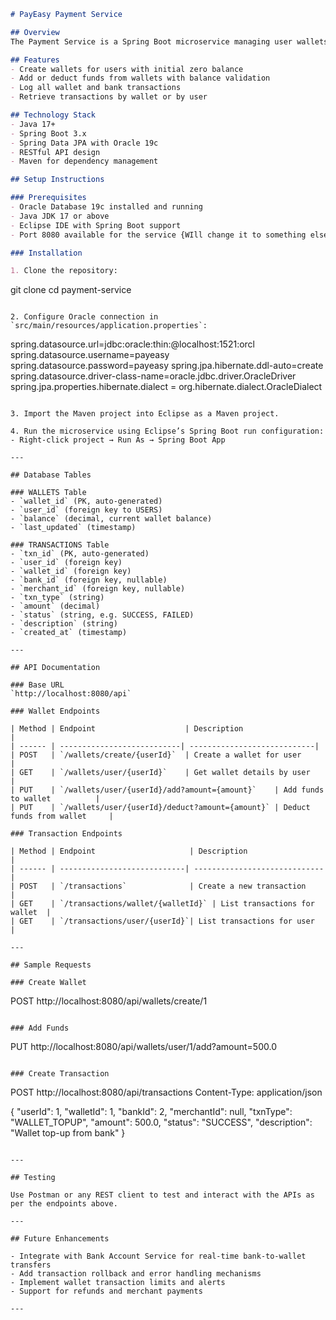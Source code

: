 ```markdown
# PayEasy Payment Service

## Overview
The Payment Service is a Spring Boot microservice managing user wallets and transactions within the PayEasy platform. It handles wallet creation, balance updates, and transaction tracking, enabling users to securely manage their funds.

## Features
- Create wallets for users with initial zero balance
- Add or deduct funds from wallets with balance validation
- Log all wallet and bank transactions
- Retrieve transactions by wallet or by user

## Technology Stack
- Java 17+
- Spring Boot 3.x
- Spring Data JPA with Oracle 19c
- RESTful API design
- Maven for dependency management

## Setup Instructions

### Prerequisites
- Oracle Database 19c installed and running
- Java JDK 17 or above
- Eclipse IDE with Spring Boot support
- Port 8080 available for the service {WIll change it to something else}

### Installation

1. Clone the repository:
   ```
   git clone <your-payment-service-repo-url>
   cd payment-service
   ```

2. Configure Oracle connection in `src/main/resources/application.properties`:
   ```
   spring.datasource.url=jdbc:oracle:thin:@localhost:1521:orcl
   spring.datasource.username=payeasy
   spring.datasource.password=payeasy
   spring.jpa.hibernate.ddl-auto=create
   spring.datasource.driver-class-name=oracle.jdbc.driver.OracleDriver
spring.jpa.properties.hibernate.dialect = org.hibernate.dialect.OracleDialect
   ```

3. Import the Maven project into Eclipse as a Maven project.

4. Run the microservice using Eclipse’s Spring Boot run configuration:
   - Right-click project → Run As → Spring Boot App

---

## Database Tables

### WALLETS Table
- `wallet_id` (PK, auto-generated)
- `user_id` (foreign key to USERS)
- `balance` (decimal, current wallet balance)
- `last_updated` (timestamp)

### TRANSACTIONS Table
- `txn_id` (PK, auto-generated)
- `user_id` (foreign key)
- `wallet_id` (foreign key)
- `bank_id` (foreign key, nullable)
- `merchant_id` (foreign key, nullable)
- `txn_type` (string)
- `amount` (decimal)
- `status` (string, e.g. SUCCESS, FAILED)
- `description` (string)
- `created_at` (timestamp)

---

## API Documentation

### Base URL
`http://localhost:8080/api`

### Wallet Endpoints

| Method | Endpoint                    | Description                  |
| ------ | ---------------------------| ----------------------------|
| POST   | `/wallets/create/{userId}`  | Create a wallet for user     |
| GET    | `/wallets/user/{userId}`    | Get wallet details by user   |
| PUT    | `/wallets/user/{userId}/add?amount={amount}`    | Add funds to wallet          |
| PUT    | `/wallets/user/{userId}/deduct?amount={amount}` | Deduct funds from wallet     |

### Transaction Endpoints

| Method | Endpoint                     | Description                   |
| ------ | ----------------------------| -----------------------------|
| POST   | `/transactions`              | Create a new transaction      |
| GET    | `/transactions/wallet/{walletId}` | List transactions for wallet  |
| GET    | `/transactions/user/{userId}`| List transactions for user    |

---

## Sample Requests

### Create Wallet
```
POST http://localhost:8080/api/wallets/create/1
```

### Add Funds
```
PUT http://localhost:8080/api/wallets/user/1/add?amount=500.0
```

### Create Transaction
```
POST http://localhost:8080/api/transactions
Content-Type: application/json

{
  "userId": 1,
  "walletId": 1,
  "bankId": 2,
  "merchantId": null,
  "txnType": "WALLET_TOPUP",
  "amount": 500.0,
  "status": "SUCCESS",
  "description": "Wallet top-up from bank"
}
```

---

## Testing

Use Postman or any REST client to test and interact with the APIs as per the endpoints above.

---

## Future Enhancements

- Integrate with Bank Account Service for real-time bank-to-wallet transfers
- Add transaction rollback and error handling mechanisms
- Implement wallet transaction limits and alerts
- Support for refunds and merchant payments

---